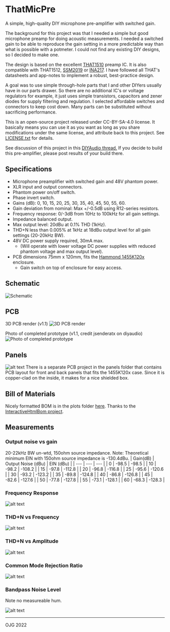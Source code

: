 ThatMicPre
=====
A simple, high-quality DIY microphone pre-amplifier with switched gain.

The background for this project was that I needed a simple but good microphone preamp for doing acoustic measurements. I needed a switched gain to be able to reproduce the gain setting in a more predictable way than what is possible with a potmeter. I could not find any existing DIY designs, so I decided to make one.

The design is based on the excellent [THAT1510](https://thatcorp.com/that-1510-1512-low-noise-high-performance-audio-preamplifiers/) preamp IC. It is also compatible with THAT1512, [SSM2019](https://www.analog.com/en/products/ssm2019.html) or [INA217](https://www.ti.com/product/INA217). I have followed all THAT's datasheets and app-notes to implement a robust, best-practice design.

A goal was to use simple through-hole parts that I and other DIYers usually have in our parts drawer. So there are no additional IC's or voltage regulators for example, it just uses simple transistors, capacitors and zener diodes for supply filtering and regulation. I selected affordable switches and connectors to keep cost down. Many parts can be substituted without sacrificing performance.

This is an open-source project released under CC-BY-SA-4.0 license. It basically means you can use it as you want as long as you share modifications under the same license, and attribute back to this project. See [LICENSE.txt](../blob/master/LICENSE.txt) for details.

See discussion of this project in this [DIYAudio thread.](https://www.diyaudio.com/forums/equipment-and-tools/356317-thatmicpre-source-mic-preamp.html) If you decide to build this pre-amplifier, please post results of your build there.

Specifications
-----
* Microphone preamplifier with switched gain and 48V phantom power.
* XLR input and output connectors.
* Phantom power on/off switch.
* Phase invert switch.
* Gains (dB): 0, 10, 15, 20, 25, 30, 35, 40, 45, 50, 55, 60.
* Gain deviation from nominal: Max +/-0.5dB using R12-series resistors.
* Frequency response: 0/-3dB from 10Hz to 100kHz for all gain settings.
* Impedance balanced output.
* Max output level: 20dBu at 0.1% THD (1kHz).
* THD+N less than 0.005% at 1kHz at 18dBu output level for all gain settings (20-20kHz BW).
* 48V DC power supply required, 30mA max. 
  * (Will operate with lower voltage DC power supplies with reduced phantom voltage and max output level).
* PCB dimensions 75mm x 120mm, fits the [Hammond 1455K120x](https://www.hammfg.com/part/1455K1201) enclosure.
  * Gain switch on top of enclosure for easy access.

Schematic
-----
![Schematic](plots/thatmicpre_schematic.png "Schematic")

PCB
-----
3D PCB render (v1.1)
![3D PCB render ](plots/thatmicpre_3dview.png "PCB 3D view")

Photo of completed prototype (v1.1, credit jsenderatx on diyaudio)
![Photo of completed prototype ](docs/thatmicpre_pcb_v1_1.png "PCB photo")

## Panels
![alt text](docs/thatmicpre_v10_frontback_small.jpg "Panels")
There is a separate PCB project in the panels folder that contains PCB layout for front and back panels that fits the 1455K120x case. Since it is copper-clad on the inside, it makes for a nice shielded box.

## Bill of Materials
Nicely formatted BOM is in the plots folder [here](https://htmlpreview.github.io/?https://github.com/ojg/thatmicpre/blob/master/plots/thatmicpre_bom.html). Thanks to the [InteractiveHtmlBom project](https://github.com/openscopeproject/InteractiveHtmlBom).

Measurements
-----
### Output noise vs gain
20-22kHz BW un-wtd, 150ohm source impedance.
Note: Theoretical minimum EIN with 150ohm source impedance is -130.4dBu.
| Gain(dB) | Output Noise (dBu) | EIN (dBu) |
| --- | --- | --- |
| 0 | -98.5 | -98.5 |
| 10 | -98.2 | -108.2 |
| 15 | -97.8 | -112.8 |
| 20 | -96.8 | -116.8 |
| 25 | -95.6 | -120.6 |
| 30 | -93.2 | -123.2 |
| 35 | -89.8 | -124.8 |
| 40 | -86.8 | -126.8 |
| 45 | -82.6 | -127.6 |
| 50 | -77.8 | -127.8 |
| 55 | -73.1 | -128.1 |
| 60 | -68.3 | -128.3 |

### Frequency Response
![alt text](docs/freqresp_vs_gain.png "Frequency response")

### THD+N vs Frequency
![alt text](docs/thdvsfreq_vs_gain.png "THDN vs frequency")

### THD+N vs Amplitude
![alt text](docs/thdvsamp_vs_gain.png "THDN vs amplitude")

### Common Mode Rejection Ratio
![alt text](docs/cmrr_vs_gain.png "CMRR")

### Bandpass Noise Level
Note no measureable hum.

![alt text](docs/bandpassnoise_vs_freq_vs_gain.png "Bandpass")



---
OJG 2022
